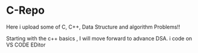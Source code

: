 # C-Repo 

Here i upload some of C, C++, Data Structure and algorithm Problems!!

Starting with the c++ basics , I will move forward to advance DSA.
 i code on VS CODE EDitor 
